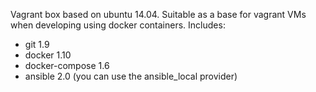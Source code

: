 Vagrant box based on ubuntu 14.04. Suitable as a base for vagrant VMs when developing using docker containers. Includes:

- git 1.9
- docker 1.10
- docker-compose 1.6
- ansible 2.0 (you can use the ansible_local provider)


